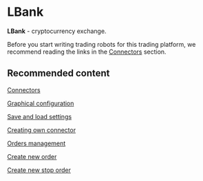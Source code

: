 # LBank

**LBank** \- cryptocurrency exchange.

Before you start writing trading robots for this trading platform, we recommend reading the links in the [Connectors](../../connectors.md) section. 

## Recommended content

[Connectors](../../connectors.md)

[Graphical configuration](../graphical_configuration.md)

[Save and load settings](../save_and_load_settings.md)

[Creating own connector](../creating_own_connector.md)

[Orders management](../../orders_management.md)

[Create new order](../../orders_management/create_new_order.md)

[Create new stop order](../../orders_management/create_new_stop_order.md)

